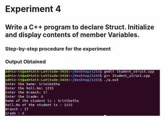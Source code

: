 # Experiment 4
## Write a C++ program to declare Struct. Initialize and display contents of member Variables.

### Step-by-step procedure for the experiment

### Output Obtained

![Test Image 1](STRUCT.png)
